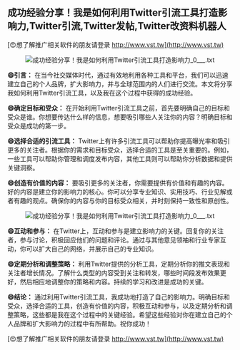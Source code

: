 ## **成功经验分享！我是如何利用Twitter引流工具打造影响力,Twitter引流,Twitter发帖,Twitter改资料机器人**

[😍想了解推广相关软件的朋友请登录 http://www.vst.tw](http://www.vst.tw)

 <center><img src="https://vst.tw/MP4/tuiguang/png/0.png" alt="成功经验分享！我是如何利用Twitter引流工具打造影响力_0___.txt"></center>

**😄引言：**
在当今社交媒体时代，通过有效地利用各种工具和平台，我们可以迅速建立自己的个人品牌，扩大影响力，并与全球范围内的人们进行交流。本文将分享我如何利用Twitter引流工具，以及我在这个过程中获得的成功经验。

**😄确定目标和受众：**
在开始利用Twitter引流工具之前，首先要明确自己的目标和受众是谁。你想要传达什么样的信息，想要吸引哪些人关注你的内容？明确目标和受众是成功的第一步。

**😄选择合适的引流工具：**
Twitter上有许多引流工具可以帮助你提高曝光率和吸引更多的关注者。根据你的需求和目标受众，选择合适的工具是至关重要的。例如，一些工具可以帮助你管理和调度发布内容，其他工具则可以帮助你分析数据和提供关键洞察。

**😄创造有价值的内容：**
要吸引更多的关注者，你需要提供有价值和有趣的内容。好的内容是建立你的影响力的核心。你可以分享专业知识、实用技巧、行业见解或者有趣的观点。确保你的内容与你的目标受众相关，并时刻保持一致性和原创性。

 <center><img src="https://vst.tw/MP4/tuiguang/png/4.png" alt="成功经验分享！我是如何利用Twitter引流工具打造影响力_0___.txt"></center>

**😄互动和参与：**
在Twitter上，互动和参与是建立影响力的关键。回复你的关注者，参与讨论，积极回应他们的问题和评论。通过与其他意见领袖和行业专家互动，你可以扩大自己的网络，并展示自己的专业知识。

**😄定期分析和调整策略：**
利用Twitter提供的分析工具，定期分析你的推文表现和关注者增长情况。了解什么类型的内容受到关注和转发，哪些时间段发布效果更好，然后相应地调整你的策略和内容。持续的学习和改进是成功的关键。

**😄结论：**
通过利用Twitter引流工具，我成功地打造了自己的影响力。明确目标和受众，选择合适的工具，创造有价值的内容，积极互动和参与，以及定期分析和调整策略，这些都是我在这个过程中的关键经验。希望这些经验对你在建立自己的个人品牌和扩大影响力的过程中有所帮助。祝你成功！

[😍想了解推广相关软件的朋友请登录 http://www.vst.tw](http://www.vst.tw)



